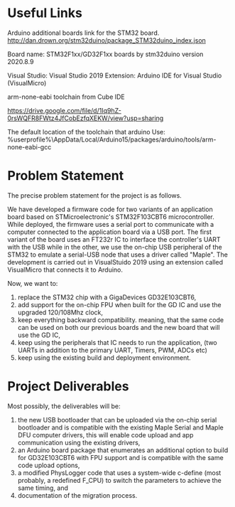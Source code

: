 # Useful Links
Arduino additional boards link for the STM32 board.
http://dan.drown.org/stm32duino/package_STM32duino_index.json

Board name:
STM32F1xx/GD32F1xx boards by stm32duino version 2020.8.9

Visual Studio: Visual Studio 2019
Extension: Arduino IDE for Visual Studio (VisualMicro)

arm-none-eabi toolchain from Cube IDE

https://drive.google.com/file/d/1Iq9hZ-0rsWQFR8FWtz4JfCobEzfqXEKW/view?usp=sharing

The default location of the toolchain that arduino Use:
%userprofile%\AppData/Local/Arduino15/packages/arduino/tools/arm-none-eabi-gcc


# Problem Statement
The precise problem statement for the project is as follows.

We have developed a firmware code for two variants of an application board based on STMicroelectronic's STM32F103CBT6 microcontroller. While deployed, the firmware uses a serial port to communicate with a computer connected to the application board via a USB port. The first variant of the board uses an FT232r IC to interface the controller's UART with the USB while in the other, we use the on-chip USB peripheral of the STM32 to emulate a serial-USB node that uses a driver called "Maple". The development is carried out in VisualStuido 2019 using an extension called VisualMicro that connects it to Arduino. 

Now, we want to:
1. replace the STM32 chip with a GigaDevices GD32E103CBT6, 
2. add support for the on-chip FPU when built for the GD IC and use the upgraded 120/108Mhz clock,
3. keep everything backward compatibility. meaning, that the same code can be used on both our previous boards and the new board that will use the GD IC,
4. keep using the peripherals that IC needs to run the application, (two UARTs in addition to the primary UART, Timers, PWM, ADCs etc)
4. keep using the existing build and deployment environment.

# Project Deliverables
Most possibly, the deliverables will be:
1. the new USB bootloader that can be uploaded via the on-chip serial bootloader and is compatible with the existing Maple Serial and Maple DFU computer drivers, this will enable code upload and app communication using the existing drivers,
2. an Arduino board package that enumerates an additional option to build for GD32E103CBT6 with FPU support and is compatible with the same code upload options,
3. a modified PhysLogger code that uses a system-wide c-define (most probably, a redefined F_CPU) to switch the parameters to achieve the same timing, and
4. documentation of the migration process.
